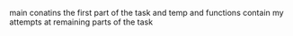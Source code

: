 main conatins the first part of the task and temp and functions contain my attempts at remaining parts of the task
